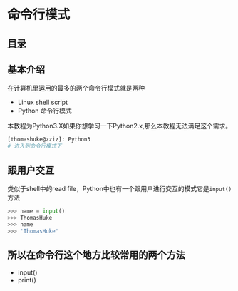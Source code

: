 # 命令行模式
## [目录](./summary.md)
## 基本介绍
在计算机里运用的最多的两个命令行模式就是两种

- Linux shell script
- Python 命令行模式

本教程为Python3.X如果你想学习一下Python2.x,那么本教程无法满足这个需求。

```bash
[thomashuke@zziz]: Python3
# 进入到命令行模式下

```

## 跟用户交互
类似于shell中的read file，Python中也有一个跟用户进行交互的模式它是`input()`方法

```Python
>>> name = input()
>>> ThomasHuke
>>> name
>>> 'ThomasHuke'
```
## 所以在命令行这个地方比较常用的两个方法
- input()
- print()
